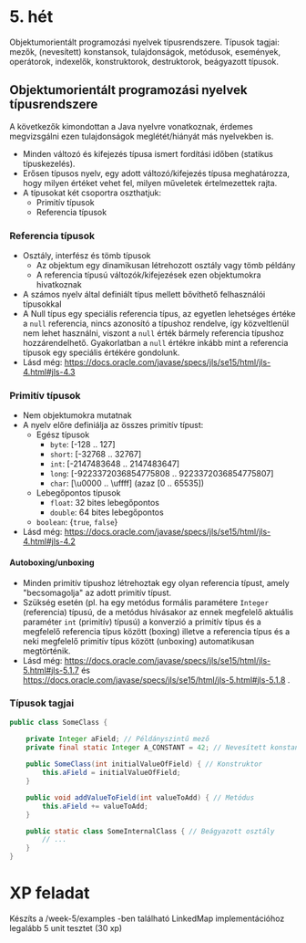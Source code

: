 # 5. hét

Objektumorientált programozási nyelvek típusrendszere. Típusok tagjai: mezők, 
(nevesített) konstansok, tulajdonságok, metódusok, események, operátorok, indexelők, 
konstruktorok, destruktorok, beágyazott típusok.

## Objektumorientált programozási nyelvek típusrendszere

A következők kimondottan a Java nyelvre vonatkoznak, érdemes megvizsgálni ezen tulajdonságok
meglétét/hiányát más nyelvekben is.

* Minden változó és kifejezés típusa ismert fordítási időben (statikus típuskezelés).
* Erősen típusos nyelv, egy adott változó/kifejezés típusa meghatározza, hogy milyen értéket 
vehet fel, milyen műveletek értelmezettek rajta.
* A típusokat két csoportra oszthatjuk:
    * Primitív típusok
    * Referencia típusok

### Referencia típusok

* Osztály, interfész és tömb típusok
    * Az objektum egy dinamikusan létrehozott osztály vagy tömb példány
    * A referencia típusú változók/kifejezések ezen objektumokra hivatkoznak
* A számos nyelv által definiált típus mellett bővíthető felhasználói típusokkal
* A Null típus egy speciális referencia típus, az egyetlen lehetséges értéke a `null` referencia, 
  nincs azonosító a típushoz rendelve, így közveltlenül nem lehet használni, viszont a 
  `null` érték bármely referencia típushoz hozzárendelhető. 
  Gyakorlatban a `null` értékre inkább mint a referencia típusok egy speciális értékére gondolunk.
* Lásd még: https://docs.oracle.com/javase/specs/jls/se15/html/jls-4.html#jls-4.3

### Primitív típusok

* Nem objektumokra mutatnak
* A nyelv előre definiálja az összes primitív típust:
    * Egész típusok
        * `byte`: [-128 .. 127]
        * `short`: [-32768 .. 32767]
        * `int`: [-2147483648 .. 2147483647]
        * `long`: [-9223372036854775808 .. 9223372036854775807]
        * `char`: [\u0000 .. \uffff] (azaz [0 .. 65535])
    * Lebegőpontos típusok
        * `float`: 32 bites lebegőpontos
        * `double`: 64 bites lebegőpontos
    * `boolean`: {`true`, `false`}
* Lásd még: https://docs.oracle.com/javase/specs/jls/se15/html/jls-4.html#jls-4.2

#### Autoboxing/unboxing

* Minden primitív típushoz létrehoztak egy olyan referencia típust, amely "becsomagolja"
  az adott primitív típust.
* Szükség esetén (pl. ha egy metódus formális paramétere `Integer` (referencia) típusú, de
  a metódus hívásakor az ennek megfelelő aktuális paraméter `int` (primitív) típusú) 
  a konverzió a primitív típus és a megfelelő referencia típus között (boxing) illetve
  a referencia típus és a neki megfelelő primitív típus között (unboxing) automatikusan
  megtörténik.
* Lásd még: https://docs.oracle.com/javase/specs/jls/se15/html/jls-5.html#jls-5.1.7 és 
  https://docs.oracle.com/javase/specs/jls/se15/html/jls-5.html#jls-5.1.8 .

### Típusok tagjai

```java
public class SomeClass {

    private Integer aField; // Példányszintű mező
    private final static Integer A_CONSTANT = 42; // Nevesített konstans
    
    public SomeClass(int initialValueOfField) { // Konstruktor
        this.aField = initialValueOfField;
    }

    public void addValueToField(int valueToAdd) { // Metódus
        this.aField += valueToAdd;
    }

    public static class SomeInternalClass { // Beágyazott osztály
        // ... 
    }
}
```

# XP feladat

Készíts a /week-5/examples -ben található LinkedMap implementációhoz legalább 5 unit tesztet (30 xp)
